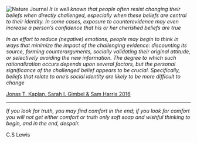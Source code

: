 ![Nature Journal](/assets/images/1600px-Nature_logo_2019.jpeg)
*It is well known that people often resist changing their beliefs when directly challenged, especially when these beliefs are central to their identity. In some cases, exposure to counterevidence may even increase a person’s confidence that his or her cherished beliefs are true*

*In an effort to reduce (negative) emotions, people may begin to think in ways that minimize the impact of the challenging evidence: discounting its source, forming counterarguments, socially validating their original attitude, or selectively avoiding the new information. The degree to which such rationalization occurs depends upon several factors, but the personal significance of the challenged belief appears to be crucial. Specifically, beliefs that relate to one’s social identity are likely to be more difficult to change*

[Jonas T. Kaplan, Sarah I. Gimbel & Sam Harris 2016](https://www.nature.com/articles/srep39589)

---

*If you look for truth, you may find comfort in the end; if you look for comfort you will not get either comfort or truth only soft soap and wishful thinking to begin, and in the end, despair.*

C.S Lewis
